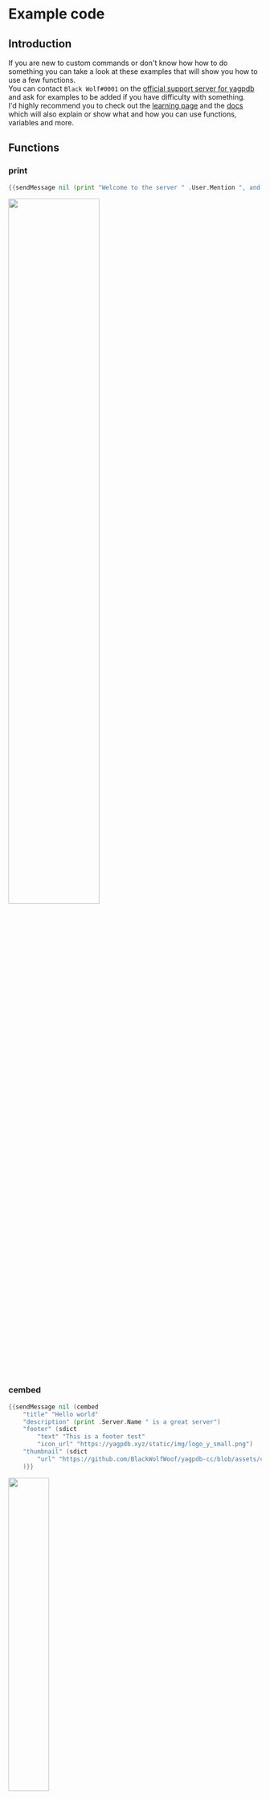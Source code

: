 # Example code

## Introduction
If you are new to custom commands or don't know how how to do something you can take a look at these examples that will show you how to use a few functions.  
You can contact `Black Wolf#0001` on the [official support server for yagpdb](https://discord.gg/4udtcA5) and ask for examples to be added if you have difficulty with something.  
I'd highly recommend you to check out the [learning page](https://learn.yagpdb.xyz/) and the [docs](https://docs.yagpdb.xyz/reference/templates) which will also explain or show what and how you can use functions, variables and more.  


## Functions

### print

```go
{{sendMessage nil (print "Welcome to the server " .User.Mention ", and have a great stay!")}}
```

<img src="../../assets/Example_Code/print.png?raw=true" width="60%"/>


### cembed

```go
{{sendMessage nil (cembed
	"title" "Hello world"
	"description" (print .Server.Name " is a great server")
	"footer" (sdict
		"text" "This is a footer test"
		"icon_url" "https://yagpdb.xyz/static/img/logo_y_small.png")
	"thumbnail" (sdict
		"url" "https://github.com/BlackWolfWoof/yagpdb-cc/blob/assets/cat2.jpeg?raw=true")
	)}}
```
<img src="../../assets/Example_Code/cembed.png?raw=true" width="40%"/>


There is stuff you can and cannot use in your embeds here in the [discord docs](https://discord.com/developers/docs/resources/channel#embed-object-embed-structure) I have hilighted a bit for you.  

<img src="../../assets/Example_Code/discord_docs_embed.png?raw=true" width="60%"/>

### The pipe

You may have seen us using `|` before and if you are still confused then this simple example should help you understanding when and how to use it.  
I myself like to use it to make my code more compact or easier to read because for me it is more difficult reading the code because of all the `((()))`.  

<img src="../../assets/Example_Code/pipe.png?raw=true" width="60%"/>

Without | `{{mult 2 (mult 10 (fdiv 20 5))}}` = 80
With 	| `{{fdiv 20 5|mult 10|mult 2}}` = 80

Everything infront of the `|` will be added to the back of the code as you can see by the math example in the picture above.  
This way you can evade using many parenthesis.  